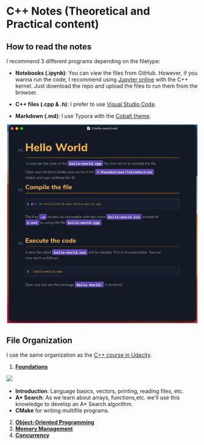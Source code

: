 # C++ Notes (Theoretical and Practical content)

## How to read the notes

 I recommend 3 different programs depending on the filetype:

- **Notebooks (.ipynb)**: You can view the files from GitHub. However, if you wanna run the code, I recommend using [Jupyter online](https://jupyter.org/try) with the C++ kernel. Just download the repo and upload the files to run them from the browser.
- **C++ files (.cpp & .h)**: I prefer to use [Visual Studio Code](https://code.visualstudio.com/).

- **Markdown (.md)**: I use Typora with the [Cobalt theme](https://theme.typora.io/theme/cobalt/).

<p align="center"><img src="https://github.com/aaronespasa/cpp-notebook/blob/main/README-Images/0.README/typora-cobalt.png" width="500" /></p>

## File Organization

I use the same organization as the [C++ course in Udacity](https://www.udacity.com/course/c-plus-plus-nanodegree--nd213).

1. [**Foundations**](https://github.com/aaronespasa/cpp-notebook/tree/main/1.Foundations)
<img src="https://upload.wikimedia.org/wikipedia/commons/5/5d/Astar_progress_animation.gif" />

   - **Introduction**: Language basics, vectors, printing, reading files, etc.
   - **A\* Search**: As we learn about arrays, functions,etc. we'll use this knowledge to develop an A* Search algorithm.
   - **CMake** for writing multifile programs. 
2. [**Object-Oriented Programming**](https://github.com/aaronespasa/cpp-notebook/tree/main/2.Object-Oriented-Programming)
3. [**Memory Management**](https://github.com/aaronespasa/cpp-notebook/tree/main/3.Memory-Management)
4. [**Concurrency**](https://github.com/aaronespasa/cpp-notebook/tree/main/4.Concurrency)

